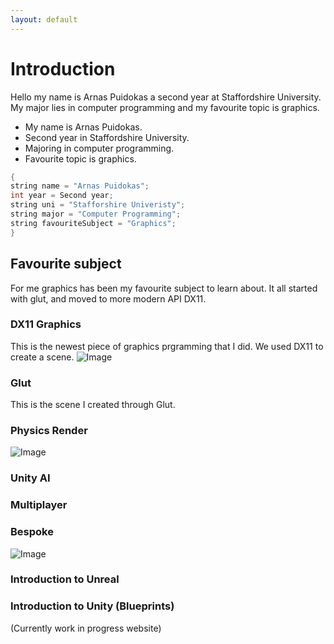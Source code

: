 ```yaml
---
layout: default
---
```


# Introduction
Hello my name is Arnas Puidokas a second year at Staffordshire University. My major lies in computer programming and my favourite topic is graphics.


*   My name is Arnas Puidokas.
*   Second year in Staffordshire University.
*   Majoring in computer programming.
*   Favourite topic is graphics.

```c++
{
string name = "Arnas Puidokas";
int year = Second year;
string uni = "Stafforshire Univeristy";
string major = "Computer Programming";
string favouriteSubject = "Graphics";
}
```

## Favourite subject
For me graphics has been my favourite subject to learn about. It all started with glut, and moved to more modern API DX11.

### DX11 Graphics 
This is the newest piece of graphics prgramming that I did. We used DX11 to create a scene.
![Image](https://github.com/user-attachments/assets/b0019e32-9e9c-4b87-9c6b-6eeac1c4e1c9)

### Glut
This is the scene I created through Glut.

### Physics Render

![Image](https://github.com/user-attachments/assets/22a6360d-def4-4cd1-b4e6-82091304679b)

### Unity AI

### Multiplayer

### Bespoke
![Image](https://github.com/user-attachments/assets/c7da46fa-47af-4207-96be-c3dc089c7628)

### Introduction to Unreal

### Introduction to Unity (Blueprints)

(Currently work in progress website)
